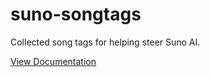 # suno-songtags
 Collected song tags for helping steer Suno AI.

 [View Documentation](https://develephant.github.io/suno-songtags/)
